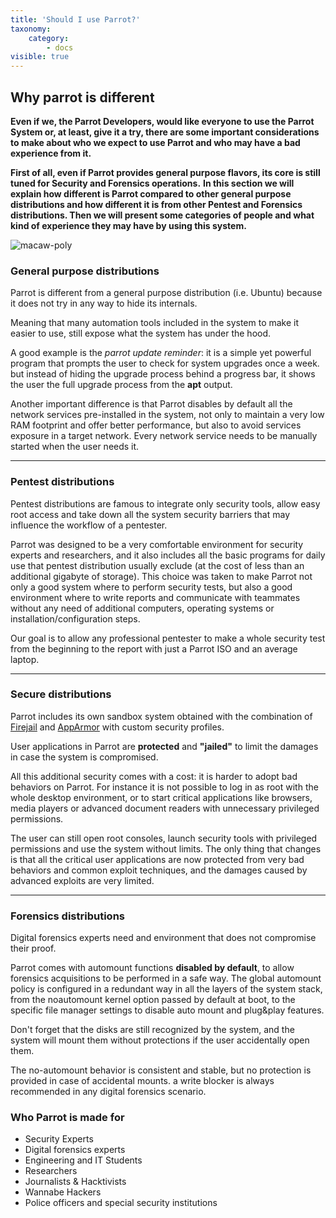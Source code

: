 ```yaml
---
title: 'Should I use Parrot?'
taxonomy:
    category:
        - docs
visible: true
---
```


## Why parrot is different

__Even if we, the Parrot Developers, would like everyone to use the Parrot System or, at least, give it a try, there are some important considerations to make about who we expect to use Parrot and who may have a bad experience from it.__

__First of all, even if Parrot provides general purpose flavors, its core is still tuned for Security and Forensics operations.__
__In this section we will explain how different is Parrot compared to other general purpose distributions and how different it is from other Pentest and Forensics distributions. Then we will present some categories of people and what kind of experience they may have by using this system.__

![macaw-poly](/img/macaw-poly.jpg)




### General purpose distributions
Parrot is different from a general purpose distribution (i.e. Ubuntu) because it does not try in any way to hide its internals.

Meaning that many automation tools included in the system to make it easier to use, still expose what the system has under the hood.

A good example is the *parrot update reminder*: it is a simple yet powerful program that prompts the user to check for system upgrades once a week. but instead of hiding the upgrade process behind a progress bar, it shows the user the full upgrade process from the **apt** output.

Another important difference is that Parrot disables by default all the network services pre-installed in the system, not only to maintain a very low RAM footprint and offer better performance, but also to avoid services exposure in a target network.
Every network service needs to be manually started when the user needs it.

---

### Pentest distributions

Pentest distributions are famous to integrate only security tools, allow easy root access and take down all the system security barriers that may influence the workflow of a pentester.

Parrot was designed to be a very comfortable environment for security experts and researchers, and it also includes all the basic programs for daily use that pentest distribution usually exclude (at the cost of less than an additional gigabyte of storage). This choice was taken to make Parrot not only a good system where to perform security tests, but also a good environment where to write reports and communicate with teammates without any need of additional computers, operating systems or installation/configuration steps.

Our goal is to allow any professional pentester to make a whole security test from the beginning to the report with just a Parrot ISO and an average laptop.

---

### Secure distributions

Parrot includes its own sandbox system obtained with the combination of [Firejail](https://firejail.wordpress.com) and [AppArmor](https://wiki.ubuntu.com/AppArmor) with custom security profiles.

User applications in Parrot are **protected** and **"jailed"** to limit the damages in case the system is compromised.

All this additional security comes with a cost: it is harder to adopt bad behaviors on Parrot. For instance it is not possible to log in as root with the whole desktop environment, or to start critical applications like browsers, media players or advanced document readers with unnecessary privileged permissions.

The user can still open root consoles, launch security tools with privileged permissions and use the system without limits. The only thing that changes is that all the critical user applications are now protected from very bad behaviors and common exploit techniques, and the damages caused by advanced exploits are very limited.

---

### Forensics distributions

Digital forensics experts need and environment that does not compromise their proof.

Parrot comes with automount functions **disabled by default**, to allow forensics acquisitions to be performed in a safe way.
The global automount policy is configured in a redundant way in all the layers of the system stack, from the noautomount kernel option passed by default at boot, to the specific file manager settings to disable auto mount and plug&play features.

Don't forget that the disks are still recognized by the system, and the system will mount them without protections if the user accidentally open them.

The no-automount behavior is consistent and stable, but no protection is provided in case of accidental mounts. a write blocker is always recommended in any digital forensics scenario.


### Who Parrot is made for

 * Security Experts
 * Digital forensics experts
 * Engineering and IT Students
 * Researchers
 * Journalists & Hacktivists
 * Wannabe Hackers
 * Police officers and special security institutions

